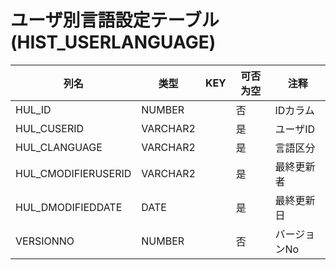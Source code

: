 # ユーザ別言語設定テーブル(HIST_USERLANGUAGE)
| 列名   | 类型   | KEY  | 可否为空 | 注释   |
| ---- | ---- | ---- | ---- | ---- |
|HUL_ID|NUMBER||否|IDカラム|
|HUL_CUSERID|VARCHAR2||是|ユーザID|
|HUL_CLANGUAGE|VARCHAR2||是|言語区分|
|HUL_CMODIFIERUSERID|VARCHAR2||是|最終更新者|
|HUL_DMODIFIEDDATE|DATE||是|最終更新日|
|VERSIONNO|NUMBER||否|バージョンNo|
